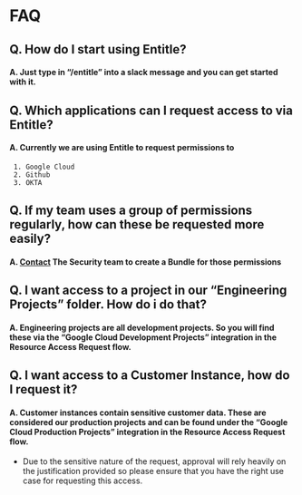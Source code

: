 # FAQ

## Q. How do I start using Entitle?
#### A. Just type in “/entitle” into a slack message and you can get started with it.

## Q. Which applications can I request access to via Entitle?
#### A. Currently we are using Entitle to request permissions to 
     1. Google Cloud
     2. Github
     3. OKTA 

## Q. If my team uses a group of permissions regularly, how can these be requested more easily?
#### A. [Contact](https://handbook.sourcegraph.com/departments/security/#contact) The Security team to create a Bundle for those permissions

## Q. I want access to a project in our “Engineering Projects” folder. How do i do that?
#### A. Engineering projects are all development projects. So you will find these via the “Google Cloud Development Projects” integration in the Resource Access Request flow.

## Q. I want access to a Customer Instance, how do I request it?
#### A. Customer instances contain sensitive customer data. These are considered our production projects and can be found under the “Google Cloud Production Projects” integration in the Resource Access Request flow. 
- Due to the sensitive nature of the request, approval will rely heavily on the justification provided so please ensure that you have the right use case for requesting this access.
